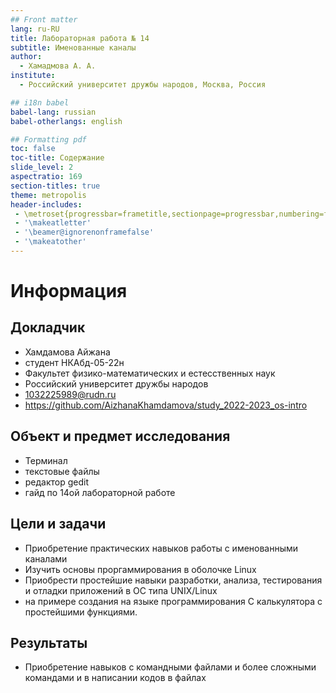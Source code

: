 ```yaml
---
## Front matter
lang: ru-RU
title: Лабораторная работа № 14
subtitle: Именованные каналы
author:
  - Хамадмова А. А.
institute:
  - Российский университет дружбы народов, Москва, Россия

## i18n babel
babel-lang: russian
babel-otherlangs: english

## Formatting pdf
toc: false
toc-title: Содержание
slide_level: 2
aspectratio: 169
section-titles: true
theme: metropolis
header-includes:
 - \metroset{progressbar=frametitle,sectionpage=progressbar,numbering=fraction}
 - '\makeatletter'
 - '\beamer@ignorenonframefalse'
 - '\makeatother'
---
```


# Информация

## Докладчик

  * Хамдамова Айжана
  * студент НКАбд-05-22н
  * Факультет физико-математических и естесственных наук
  * Российский университет дружбы народов
  * [1032225989@rudn.ru](mailto:1032225989@pfur.ru)
  * <https://github.com/AizhanaKhamdamova/study_2022-2023_os-intro>





## Объект и предмет исследования

- Терминал 
- текстовые файлы
- редактор gedit
- гайд по 14ой лабораторной работе 

## Цели и задачи

- Приобретение практических навыков работы с именованными каналами
- Изучить основы проргаммирования в оболочке Linux
- Приобрести простейшие навыки разработки, анализа, тестирования и отладки приложений в ОС типа UNIX/Linux
-  на примере создания на языке программирования С калькулятора с простейшими функциями.

## Результаты

- Приобретение навыков с командными файлами и более сложными командами и в написании кодов в файлах
